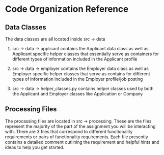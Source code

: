 # Code Organization Reference

## Data Classes

The data classes are all located inside src -> data

1) src -> data -> applicant contains the Applicant data class as well as Applicant specific helper classes that essentially serve as containers
for different types of information included in the Applicant profile

2) src -> data -> employer contains the Employer data class as well as Employer specific helper classes that serve as contains for different types of information included in the Employer profile/job posting

3) src -> data -> helper_classes.py contains helper classes used by both the Applicant and Employer classes like Application or Company

## Processing Files

The processing files are located in src -> processing. These are the files represent the majority of the part of the assignment you will be interacting with. There are 3 files that correspond to different functionality requirements or pairs of functionality requirements. Each file presently contains a detailed comment outlining the requirement and helpful hints and ideas to help you get started.